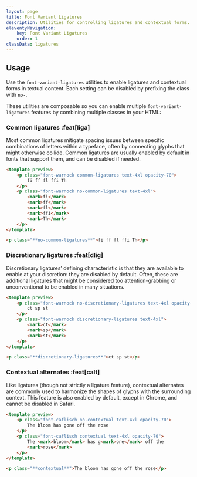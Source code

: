 ```yaml
---
layout: page
title: Font Variant Ligatures
description: Utilities for controlling ligatures and contextual forms.
eleventyNavigation:
    key: Font Variant Ligatures
    order: 1
classData: ligatures
---
```


## Usage

Use the `font-variant-ligatures` utilities to enable ligatures and contextual forms in textual content. Each setting can be disabled by prefixing the class with `no-`.

These utilities are composable so you can enable multiple `font-variant-ligatures` features by combining multiple classes in your HTML:

### Common ligatures :feat[liga]

Most common ligatures mitigate spacing issues between specific combinations of letters within a typeface, often by connecting glyphs that might otherwise collide. Common ligatures are usually enabled by default in fonts that support them, and can be disabled if needed.

```html orange
<template preview>
    <p class="font-warnock common-ligatures text-4xl opacity-70">
        fi ff fl ffi Th
    </p>
    <p class="font-warnock no-common-ligatures text-4xl">
        <mark>fi</mark>
        <mark>ff</mark>
        <mark>fl</mark>
        <mark>ffi</mark>
        <mark>Th</mark>
    </p>
</template>

<p class="**no-common-ligatures**">fi ff fl ffi Th</p>
```

### Discretionary ligatures :feat[dlig]

Discretionary ligatures’ defining characteristic is that they are available to enable at your discretion: they are disabled by default. Often, these are additional ligatures that might be considered too attention-grabbing or unconventional to be enabled in many situations.

```html rose
<template preview>
    <p class="font-warnock no-discretionary-ligatures text-4xl opacity-70">
        ct sp st
    </p>
    <p class="font-warnock discretionary-ligatures text-4xl">
        <mark>ct</mark>
        <mark>sp</mark>
        <mark>st</mark>
    </p>
</template>

<p class="**discretionary-ligatures**">ct sp st</p>
```

### Contextual alternates :feat[calt]

Like ligatures (though not strictly a ligature feature), contextual alternates are commonly used to harmonize the shapes of glyphs with the surrounding context. This feature is also enabled by default, except in Chrome, and cannot be disabled in Safari.

```html indigo
<template preview>
    <p class="font-caflisch no-contextual text-4xl opacity-70">
        The bloom has gone off the rose
    </p>
    <p class="font-caflisch contextual text-4xl opacity-70">
        The <mark>bloom</mark> has g<mark>one</mark> off the
        <mark>rose</mark>
    </p>
</template>

<p class="**contextual**">The bloom has gone off the rose</p>
```
